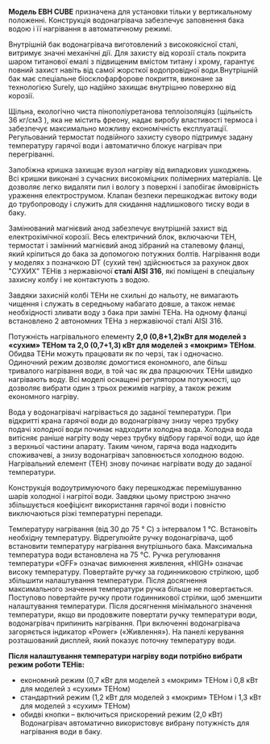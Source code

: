 **Модель ЕВН CUBE** призначена для установки тільки у вертикальному положенні. Конструкція водонагрівача забезпечує заповнення бака водою і її нагрівання в автоматичному режимі.

Внутрішній бак водонагрівача виготовлений з високоякісної сталі, витримує значні механічні дії. Для захисту від корозії сталь покрита шаром титанової емалі з підвищеним вмістом титану і хрому, гарантує повний захист навіть від самої жорсткої водопровідної води.Внутрішній бак має спеціальне біосклофарфорове покриття, виконане за технологією Surely, що надійно захищає внутрішню поверхню від корозії.

Щільна, екологічно чиста пінополіуретанова теплоізоляціяз (щільність 36 кг/см3 ), яка не містить фреону, надає виробу властивості термоса і забезпечує максимально можливу економічність експлуатації. Регульований термостат подвійного захисту суворо підтримує задану температуру гарячої води і автоматично блокує нагрівач при перегріванні.

Запобіжна кришка захищає вузол нагріву від випадкових ушкоджень. Всі кришки виконані з сучасних високоміцних полімерних матеріалів. Це дозволяє легко видаляти пил і вологу з поверхні і запобігає ймовірність ураження електрострумом. Клапан безпеки перешкоджає витоку води до трубопроводу і служить для скидання надлишкового тиску води в баку.

Замінюваний магнієвий анод забезпечує внутрішній захист від електрохімічної корозії. Весь електричний блок, включаючи ТЕН, термостат і замінний магнієвий анод зібраний на сталевому фланці, який кріпиться до бака за допомогою потужних болтів. Нагрівання води у моделях з позначкою DT (сухий тен) здійснюється за рахунок двох "СУХИХ" ТЕНів з нержавіючої **сталі AISI 316**, які поміщені в спеціальну захисну колбу і не контактують з водою.

Завдяки захисній колбі ТЕНи не схильні до нальоту, не вимагають чищення і служать в середньому набагато довше, а також немає необхідності зливати воду з бака при заміні ТЕНа. На одному фланці встановлено 2 автономних ТЕНа з нержавіючої сталі AISI 316.

Потужність нагрівального елементу **2,0 (0,8+1,2)кВт для моделей з «сухим» ТЕНом та 2,0 (0,7+1,3) кВт для моделей з «мокрим» ТЕНом**. Обидва ТЕНи можуть працювати як по черзі, так і одночасно. Одиночний режим дозволяє домогтися економного, але більш тривалого нагрівання води, в той час як два працюючих ТЕНи швидко нагрівають воду. Всі моделі оснащені регулятором потужності, що дозволяє вибрати один з трьох режимів нагріву, а також режим економного нагріву.

Вода у водонагрівачі нагрівається до заданої температури. При відкритті крана гарячої води до водонагрівачу знизу через трубку подачі холодної води починає надходити холодна вода. Холодна вода витісняє раніше нагріту воду через трубку відбору гарячої води, що йде з верхньої частини апарату. Таким чином, гаряча вода надходить споживачеві, а знизу водонагрівач заповнюється холодною водою. Нагрівальний елемент (ТЕН) знову починає нагрівати воду до заданої температури.

Конструкція водоутримуючого баку перешкоджає перемішуванню шарів холодної і нагрітої води. Завдяки цьому пристрою значно збільшується коефіцієнт використання гарячої води і повністю виключаються різкі температурні перепади.

Температуру нагрівання (від 30 до 75 ° С) з інтервалом 1 °С. Встановіть необхідну температуру. Відрегулюйте ручку водонагрівача, щоб встановити температуру нагрівання внутрішнього бака. Максимальна температура води встановлена на 75 °C. Ручка регулювання температури «OFF» означає вимкнення живлення, «HIGH» означає високу температуру. Повертайте ручку за годинниковою стрілкою, щоб збільшити налаштування температури. Після досягнення максимального значення температури ручка більше не повертається. Поступово повертайте ручку проти годинникової стрілки, щоб зменшити налаштування температури. Після досягнення мінімального значення температури, якщо ви продовжите повертати ручку температури води, водонагрівач припинить нагрівання. При включенні водонагрівача загоряється індикатор «Power» («Живлення»). На панелі керування розташований дисплей, який показує поточну температуру води.

**Після налаштування температури нагріву води потрібно вибрати режим роботи ТЕНів:**

- економний режим (0,7 кВт для моделей з «мокрим» ТЕНом і 0,8 кВт для моделей з «сухим» ТЕНом)
- стандартний режим (1,2 кВт для моделей з «мокрим» ТЕНом і 1,3 кВт для моделей з «сухим» ТЕНом)
- обидві кнопки – включиться прискорений режим (2,0 кВт) Водонагрівач автоматично використовує вибрану потужність для нагрівання води в баку.
